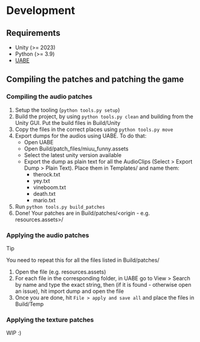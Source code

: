 # Development
## Requirements
- Unity (>= 2023)
- Python (>= 3.9)
- [UABE]("https://github.com/SeriousCache/UABE/releases/tag/v3.0-beta1")

## Compiling the patches and patching the game
### Compiling the audio patches
1. Setup the tooling (`python tools.py setup`)
2. Build the project, by using `python tools.py clean` and building from the Unity GUI. Put the build files in Build/Unity
3. Copy the files in the correct places using `python tools.py move`
4. Export dumps for the audios using UABE. To do that:
    - Open UABE
    - Open Build/patch_files/miuu_funny.assets
    - Select the latest unity version available
    - Export the dump as plain text for all the AudioClips (Select > Export Dump > Plain Text). Place them in Templates/ and name them:
        - therock.txt
        - yey.txt
        - vineboom.txt
        - death.txt
        - mario.txt
5. Run `python tools.py build_patches`
6. Done! Your patches are in Build/patches/<origin - e.g. resources.assets>/
### Applying the audio patches
> [!tip]
> You need to repeat this for all the files listed in Build/patches/

1. Open the file (e.g. resources.assets)
2. For each file in the corresponding folder, in UABE go to View > Search by name and type the exact string, then (if it is found - otherwise open an issue), hit import dump and open the file
3. Once you are done, hit `File > apply and save all` and place the files in Build/Temp

### Applying the texture patches
WIP :)